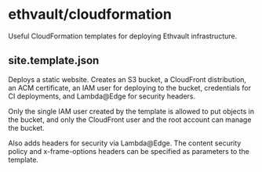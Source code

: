 # ethvault/cloudformation

Useful CloudFormation templates for deploying Ethvault infrastructure.

## site.template.json

Deploys a static website. Creates an S3 bucket, a CloudFront distribution, an ACM certificate,
an IAM user for deploying to the bucket, credentials for CI deployments, and Lambda@Edge for security headers.

Only the single IAM user created by the template is allowed to put objects in the bucket, 
and only the CloudFront user and the root account can manage the bucket.

Also adds headers for security via Lambda@Edge. The content security policy and x-frame-options headers can be specified as parameters to the template.
